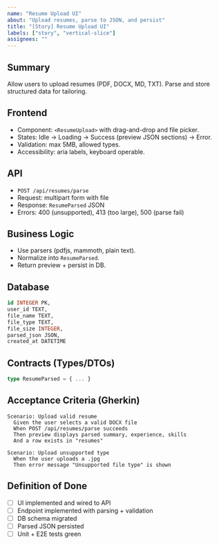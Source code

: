 ```yaml
---
name: "Resume Upload UI"
about: "Upload resumes, parse to JSON, and persist"
title: "[Story] Resume Upload UI"
labels: ["story", "vertical-slice"]
assignees: ""
---
```


## Summary
Allow users to upload resumes (PDF, DOCX, MD, TXT). Parse and store structured data for tailoring.

## Frontend
- Component: `<ResumeUpload>` with drag-and-drop and file picker.
- States: Idle → Loading → Success (preview JSON sections) → Error.
- Validation: max 5MB, allowed types.
- Accessibility: aria labels, keyboard operable.

## API
- `POST /api/resumes/parse`
- Request: multipart form with file
- Response: `ResumeParsed` JSON
- Errors: 400 (unsupported), 413 (too large), 500 (parse fail)

## Business Logic
- Use parsers (pdfjs, mammoth, plain text).
- Normalize into `ResumeParsed`.
- Return preview + persist in DB.

## Database
```sql
id INTEGER PK,
user_id TEXT,
file_name TEXT,
file_type TEXT,
file_size INTEGER,
parsed_json JSON,
created_at DATETIME
```

## Contracts (Types/DTOs)
```ts
type ResumeParsed = { ... }
```

## Acceptance Criteria (Gherkin)
```gherkin
Scenario: Upload valid resume
  Given the user selects a valid DOCX file
  When POST /api/resumes/parse succeeds
  Then preview displays parsed summary, experience, skills
  And a row exists in "resumes"

Scenario: Upload unsupported type
  When the user uploads a .jpg
  Then error message "Unsupported file type" is shown
```

## Definition of Done
- [ ] UI implemented and wired to API
- [ ] Endpoint implemented with parsing + validation
- [ ] DB schema migrated
- [ ] Parsed JSON persisted
- [ ] Unit + E2E tests green
